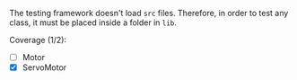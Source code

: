 The testing framework doesn't load `src` files. Therefore, in order to test any class, it must be placed inside a folder in `lib`.

Coverage (1/2):
- [ ] Motor
- [x] ServoMotor
